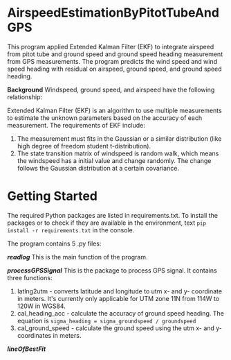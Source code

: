 # AirspeedEstimationByPitotTubeAndGPS

This program applied Extended Kalman Filter (EKF) to integrate airspeed from pitot tube and ground speed and ground speed heading measurement from GPS measurements. The program predicts the wind speed and wind speed heading with residual on airspeed, ground speed, and ground speed heading.

**Background**
Windspeed, ground speed, and airspeed have the following relationship:

Extended Kalman Filter (EKF) is an algorithm to use multiple measurements to estimate the unknown parameters based on the accuracy of each measurement. The requirements of EKF include:
1. The measurement must fits in the Gaussian or a similar distribution (like high degree of freedom student t-distribution).
2. The state transition matrix of windspeed is random walk, which means the windspeed has a initial value and change randomly. The change follows the Gaussian distribution at a certain covariance.

# Getting Started
The required Python packages are listed in requirements.txt. To install the packages or to check if they are available in the environment, text `pip install -r requirements.txt` in the console.

The program contains 5 .py files:

***readlog***
This is the main function of the program.

***processGPSSignal***
This is the package to process GPS signal. It contains three functions:
1. latlng2utm - converts latitude and longitude to utm x- and y- coordinate in meters. It's currently only applicable for UTM zone 11N from 114W to 120W in WGS84.
2. cal_heading_acc - calculate the accuracy of ground speed heading. The equation is `sigma_heading = sigma_groundspeed / groundspeed`
3. cal_ground_speed - calculate the ground speed using the utm x- and y- coordinates in meters.

***lineOfBestFit***

